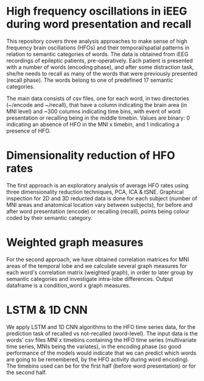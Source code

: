 # High frequency oscillations in iEEG during word presentation and recall
This repository covers three analysis approaches to make sense of high frequency brain oscillations (HFOs) and their temporal/spatial patterns in relation to semantic categories of words. 
The data is obtained from iEEG recordings of epileptic patients, pre-operatively. Each patient is presented with a number of words (encoding phase), and after some distraction task, she/he needs to recall as many of the words that were previously presented (recall phase). The words belong to one of predefined 17 semantic categories.

The main data consists of csv files, one for each word, in two directories (~/encode and ~/recall), that have a column indicating the brain area (in MNI level) and ~300 columns indicating time bins, with event of word presentation or recalling being in the middle timebin. Values are binary: 0 indicating an absence of HFO in the MNI x timebin, and 1 indicating a presence of HFO.

# Dimensionality reduction of HFO rates
The first approach is an exploratory analysis of average HFO rates using three dimensionality reduction techniques, PCA, ICA & tSNE. Graphical inspection for 2D and 3D reducted data is done for each subject (number of MNI areas and anatomical location vary between subjects), for before and after word presentation (encode) or recalling (recall), points being colour coded by their semantic category.

# Weighted graph measures
For the second approach, we have obtained correlation matrices for MNI areas of the temporal lobe and we calculate several graph measures for each word's correlation matrix (weighted graph), in order to later group by semantic categories and investigate intra-lobe differences. Output dataframe is a condition_word x graph measures.

# LSTM & 1D CNN
We apply LSTM and 1D CNN algorithms to the HFO time series data, for the prediction task of recalled vs not-recalled (word-level). The input data is the words' csv files MNI x timebins containing the HFO time series (multivariate time series, MNIs being the variates), in the encoding phase (so good performance of the models would indicate that we can predict which words are going to be remembered, by the HFO activity during word encoding). The timebins used can be for the first half (before word presentation) or for the second half.
